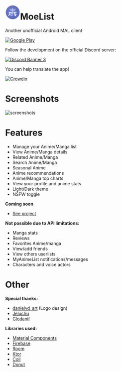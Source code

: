 # ![app-icon](https://github.com/axiel7/MoeList/blob/master/app/src/main/res/mipmap-mdpi/ic_launcher_round.png)MoeList
Another unofficial Android MAL client

<a href="https://play.google.com/store/apps/details?id=com.axiel7.moelist" target="_blank"><img alt="Google Play" height="90" src="https://play.google.com/intl/en_US/badges/images/generic/en_badge_web_generic.png"/></a>

Follow the development on the official Discord server:

[![Discord Banner 3](https://discordapp.com/api/guilds/741059285122940928/widget.png?style=banner3)](https://discord.gg/CTv3WdfxHh)

You can help translate the app!

[![Crowdin](https://badges.crowdin.net/moelist/localized.svg)](https://crowdin.com/project/moelist)

# Screenshots
![screenshots](https://axiel7.github.io/assets/moelist.254cc042a48d2c6a011015a0c2ffa390.png)

# Features
* Manage your Anime/Manga list
* View Anime/Manga details
* Related Anime/Manga
* Search Anime/Manga
* Seasonal Anime
* Anime recommendations
* Anime/Manga top charts
* View your profile and anime stats
* Light/Dark theme
* NSFW toggle

**Coming soon**
* [See project](https://github.com/axiel7/MoeList/projects/1)

**Not possible due to API limitations:**
* Manga stats
* Reviews
* Favorites Anime/manga
* View/add friends
* View others userlists
* MyAnimeList notifications/messages
* Characters and voice actors

# Other
**Special thanks:**
* [danielvd_art](https://instagram.com/danielvd_art) (Logo design)
* [Jeluchu](https://github.com/Jeluchu)
* [Glodanif](https://github.com/glodanif)

**Libraries used:**
* [Material Components](https://github.com/material-components/material-components-android)
* [Firebase](https://github.com/firebase/firebase-android-sdk)
* [Room](https://developer.android.com/topic/libraries/architecture/room)
* [Ktor](https://ktor.io/)
* [Coil](https://github.com/coil-kt/coil)
* [Donut](https://github.com/futuredapp/donut)
